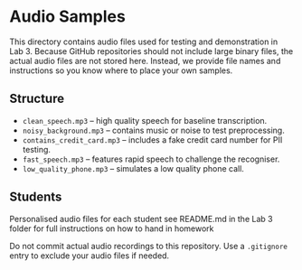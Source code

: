 # Audio Samples

This directory contains audio files used for testing and demonstration in Lab 3.
Because GitHub repositories should not include large binary files, the actual
audio files are not stored here. Instead, we provide file names and instructions
so you know where to place your own samples.

## Structure

- `clean_speech.mp3` – high quality speech for baseline transcription.
- `noisy_background.mp3` – contains music or noise to test preprocessing.
- `contains_credit_card.mp3` – includes a fake credit card number for PII testing.
- `fast_speech.mp3` – features rapid speech to challenge the recogniser.
- `low_quality_phone.mp3` – simulates a low quality phone call.

## Students

Personalised audio files for each student see README.md in the Lab 3 folder for full instructions on how to hand in homework


Do not commit actual audio recordings to this repository. Use a `.gitignore` entry
to exclude your audio files if needed.
